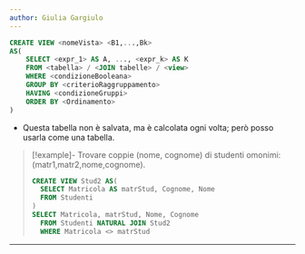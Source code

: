 ```yaml
---
author: Giulia Gargiulo
---
```


```SQL
CREATE VIEW <nomeVista> <B1,...,Bk>
AS(
	SELECT <expr_1> AS A, ..., <expr_k> AS K
	FROM <tabella> / <JOIN tabelle> / <view>
	WHERE <condizioneBooleana>
	GROUP BY <criterioRaggruppamento>
	HAVING <condizioneGruppi>
	ORDER BY <Ordinamento>
)
```
- Questa tabella non è salvata, ma è calcolata ogni volta; però posso usarla come una tabella.

>[!example]-
>Trovare coppie (nome, cognome) di studenti omonimi:
>(matr1,matr2,nome,cognome).
>```SQL 
>CREATE VIEW Stud2 AS(
>	SELECT Matricola AS matrStud, Cognome, Nome
>	FROM Studenti
>)
>SELECT Matricola, matrStud, Nome, Cognome
>	FROM Studenti NATURAL JOIN Stud2
>	WHERE Matricola <> matrStud
>```

---
